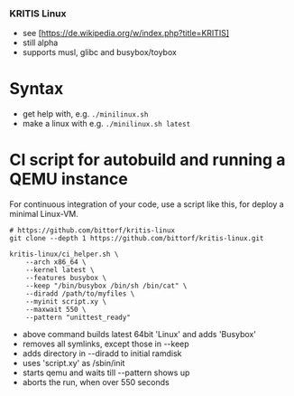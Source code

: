 ### KRITIS Linux

* see [https://de.wikipedia.org/w/index.php?title=KRITIS]
* still alpha
* supports musl, glibc and busybox/toybox

# Syntax

* get help with, e.g. `./minilinux.sh`
* make a linux with e.g. `./minilinux.sh latest`

# CI script for autobuild and running a QEMU instance

For continuous integration of your code, use a 
script like this, for deploy a minimal Linux-VM.

```
# https://github.com/bittorf/kritis-linux
git clone --depth 1 https://github.com/bittorf/kritis-linux.git

kritis-linux/ci_helper.sh \
	--arch x86_64 \
	--kernel latest \
	--features busybox \
	--keep "/bin/busybox /bin/sh /bin/cat" \
	--diradd /path/to/myfiles \
	--myinit script.xy \
	--maxwait 550 \
	--pattern "unittest_ready"
```

* above command builds latest 64bit 'Linux' and adds 'Busybox'
* removes all symlinks, except those in --keep
* adds directory in --diradd to initial ramdisk
* uses 'script.xy' as /sbin/init
* starts qemu and waits till --pattern shows up
* aborts the run, when over 550 seconds
